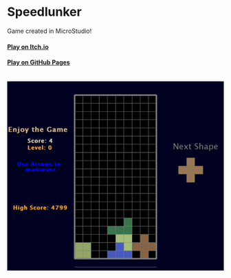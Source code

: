 # Speedlunker
 Game created in MicroStudio!

</h3>
<h4><a href="https://groeneveld.itch.io/speedlunker" target="_blank" rel="noopener noreferrer">Play on Itch.io</a></h4>
<h4><a href="https://drive.google.com/file/d/1w3bgsrktQLf54kv3M_AYO4zDDINhSvgf/view?usp=sharing" target="_blank" rel="noopener noreferrer">Play on GitHub Pages</a></h4>
<br>
<img src="https://github.com/groeneveldwoodstock/GroeneveldShapes/blob/main/Screenshot.png" alt="Screen Shot">
  </body>
